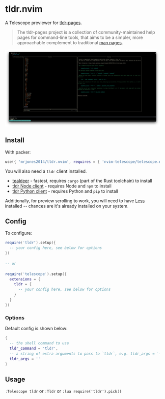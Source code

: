 # tldr.nvim

A Telescope previewer for [tldr-pages](https://github.com/tldr-pages).

>The tldr-pages project is a collection of community-maintained help pages for command-line tools, that aims to be a simpler, more approachable complement to traditional [man pages](https://en.wikipedia.org/wiki/Man_page).

![screenshot](./assets/screencap.png)

## Install

With packer:

```lua
use({ 'mrjones2014/tldr.nvim', requires = { 'nvim-telescope/telescope.nvim' } })
```

You will also need a `tldr` client installed.

- [tealdeer](https://github.com/dbrgn/tealdeer) - fastest, requires `cargo` (part of the Rust toolchain) to install
- [tldr Node client](https://github.com/tldr-pages/tldr-node-client) - requires Node and `npm` to install
- [tldr Python client](https://github.com/tldr-pages/tldr-python-client) - requires Python and `pip` to install

Additionally, for preview scrolling to work, you will need to have [Less](https://github.com/gwsw/less) installed -- chances are it's already installed on your system.

## Config

To configure:

```lua
require('tldr').setup({
  -- your config here, see below for options
})

-- or

require('telescope').setup({
  extensions = {
    tldr = {
      -- your config here, see below for options
    }
  }
})
```

### Options

Default config is shown below:

```lua
{
  -- the shell command to use
  tldr_command = 'tldr',
  -- a string of extra arguments to pass to `tldr`, e.g. tldr_args = '--color always'
  tldr_args = ''
}
```

## Usage

`:Telescope tldr` or `:Tldr` or `:lua require('tldr').pick()`
